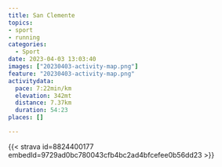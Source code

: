```yaml
---
title: San Clemente
topics:
- sport
- running
categories:
  - Sport
date: 2023-04-03 13:03:40
images: ["20230403-activity-map.png"]
feature: "20230403-activity-map.png"
activitydata:
  pace: 7:22min/km
  elevation: 342mt
  distance: 7.37km
  duration: 54:23
places: []

---
```


<!--more--> 

 [//]: # ({{< figure src="20230403-activity-map.png" title="map" >}})


{{< strava id=8824400177 embedId=9729ad0bc780043cfb4bc2ad4bfcefee0b56dd23 >}}
